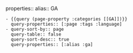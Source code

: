properties::
alias:: GA

	- {{query (page-property :categories [[GA]])}}
	  query-properties:: [:page :tags :language]
	- query-sort-by:: page
	  query-table:: false
	  query-sort-desc:: true
	  query-properties:: [:alias :ga]